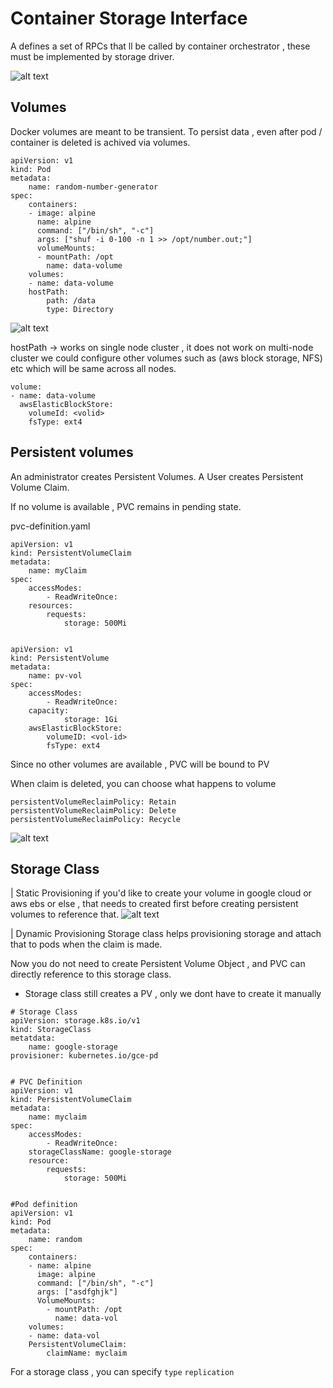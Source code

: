 # Container Storage Interface

A defines a set of RPCs that ll be called by container orchestrator , these must be implemented by storage driver.

![alt text](image.png)


## Volumes
Docker volumes are meant to be transient.
To persist data , even after pod / container is deleted is achived via volumes.

```
apiVersion: v1
kind: Pod
metadata:
    name: random-number-generator
spec:
    containers:
    - image: alpine
      name: alpine
      command: ["/bin/sh", "-c"]
      args: ["shuf -i 0-100 -n 1 >> /opt/number.out;"]
      volumeMounts:
      - mountPath: /opt
        name: data-volume
    volumes:
    - name: data-volume
    hostPath:
        path: /data
        type: Directory

```
![alt text](image-1.png)


hostPath -> works on single node cluster , it does not work on multi-node cluster
we could configure other volumes such as (aws block storage, NFS) etc which will be 
same across all nodes.

```
volume:
- name: data-volume
  awsElasticBlockStore:
    volumeId: <volid>
    fsType: ext4
```

## Persistent volumes

An administrator creates Persistent Volumes.
A User creates Persistent Volume Claim. 

If no volume is available , PVC remains in pending state.

pvc-definition.yaml
```
apiVersion: v1
kind: PersistentVolumeClaim
metadata:
    name: myClaim
spec:
    accessModes:
        - ReadWriteOnce:
    resources:
        requests:
            storage: 500Mi


apiVersion: v1
kind: PersistentVolume
metadata:
    name: pv-vol
spec:
    accessModes:
        - ReadWriteOnce:
    capacity:
            storage: 1Gi    
    awsElasticBlockStore:
        volumeID: <vol-id>    
        fsType: ext4
```

Since no other volumes are available , PVC will be bound to PV

When claim is deleted, you can choose what happens to volume 

```
persistentVolumeReclaimPolicy: Retain 
persistentVolumeReclaimPolicy: Delete 
persistentVolumeReclaimPolicy: Recycle 
```

![alt text](image-2.png)


## Storage Class

| Static Provisioning
if you'd like to create your volume in google cloud or aws ebs or else , that needs to created first before creating persistent volumes to reference that.
![alt text](image-3.png)

| Dynamic Provisioning
Storage class helps provisioning storage and attach that to pods when the claim is made.

Now you do not need to create Persistent Volume Object , and PVC can directly reference to this storage class.

* Storage class still creates a PV , only we dont have to create it manually

```
# Storage Class
apiVersion: storage.k8s.io/v1
kind: StorageClass
metatdata:
    name: google-storage
provisioner: kubernetes.io/gce-pd


# PVC Definition
apiVersion: v1
kind: PersistentVolumeClaim
metadata:
    name: myclaim
spec:
    accessModes:
        - ReadWriteOnce:
    storageClassName: google-storage
    resource:
        requests:
            storage: 500Mi


#Pod definition
apiVersion: v1
kind: Pod
metadata:
    name: random
spec:
    containers:
    - name: alpine
      image: alpine
      command: ["/bin/sh", "-c"]
      args: ["asdfghjk"]
      VolumeMounts:
        - mountPath: /opt
          name: data-vol
    volumes:
    - name: data-vol
    PersistentVolumeClaim:
        claimName: myclaim

```

For a storage class , you can specify ```type``` ```replication```